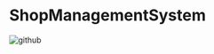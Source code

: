 # ShopManagementSystem

![github](https://user-images.githubusercontent.com/28942363/44000526-f048c418-9e3e-11e8-9a15-fe156e755f8a.png)
